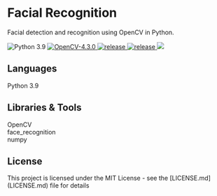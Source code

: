 <h1>Facial Recognition</h1>

<p align="left">
Facial detection and recognition using OpenCV in Python.
</p>

<p align="left"
  <a href="https://jdk.java.net/15/">
    <img src="https://img.shields.io/badge/Python-v3.9-blue.svg" alt="Python 3.9">
  </a>
  <a href="https://opencv.org/releases/">
    <img src="https://img.shields.io/badge/OpenCV-4.3.0-blue.svg" alt="OpenCV-4.3.0">
  </a>
  <a href="https://github.com/aarana14/FacialRecognition/releases">
    <img src="https://img.shields.io/github/release-pre/aarana14/FacialRecognition.svg" alt="release">
    <img src="https://img.shields.io/github/release-date-pre/aarana14/FacialRecognition.svg" alt="release">
  </a>
  <a href="LICENSE.md">
    <img src="https://img.shields.io/github/license/aarana14/FacialRecognition.svg">
  </a>
</p>

<h2>Languages</h2>
Python 3.9

<h2>Libraries & Tools</h2>
OpenCV <br>
face_recognition <br>
numpy

<h2>License</h2>
This project is licensed under the MIT License - see the [LICENSE.md](LICENSE.md) file for details
